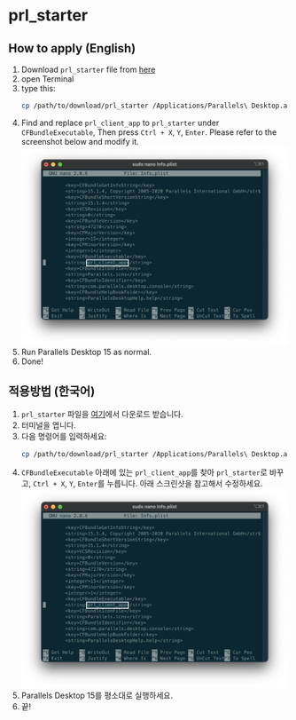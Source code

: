 # prl_starter

## How to apply (English)

1. Download `prl_starter` file from [here](https://github.com/aroxu/prl_starter/releases)
2. open Terminal
3. type this:
   ```bash
   cp /path/to/download/prl_starter /Applications/Parallels\ Desktop.app/Contents/MacOS && sudo nano /Applications/Parallels\ Desktop.app/Contents/Info.plist
   ```
4. Find and replace `prl_client_app` to `prl_starter` under `CFBundleExecutable`, Then press `Ctrl + X`, `Y`, `Enter`. Please refer to the screenshot below and modify it.
   ![screenshot1](./screenshot/1.png)
5. Run Parallels Desktop 15 as normal.
6. Done!

## 적용방법 (한국어)

1. `prl_starter` 파일을 [여기](https://github.com/aroxu/prl_starter/releases)에서 다운로드 받습니다.
2. 터미널을 엽니다.
3. 다음 명령어를 입력하세요:
   ```bash
   cp /path/to/download/prl_starter /Applications/Parallels\ Desktop.app/Contents/MacOS && sudo nano /Applications/Parallels\ Desktop.app/Contents/Info.plist
   ```
4. `CFBundleExecutable` 아래에 있는 `prl_client_app`를 찾아 `prl_starter`로 바꾸고, `Ctrl + X`, `Y`, `Enter`를 누릅니다. 아래 스크린샷을 참고해서 수정하세요.
   ![screenshot1](./screenshot/1.png)
5. Parallels Desktop 15를 평소대로 실행하세요.
6. 끝!
